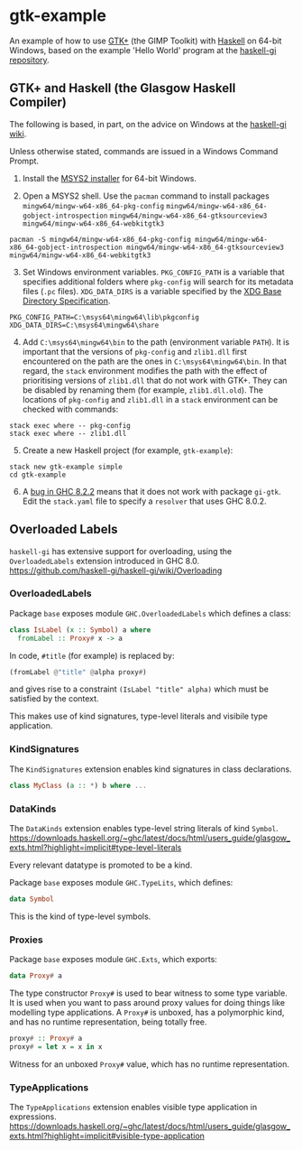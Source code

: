 # gtk-example
An example of how to use [GTK+](https://www.gtk.org/) (the GIMP Toolkit) with
[Haskell](https://www.haskell.org/) on 64-bit Windows, based on the example
'Hello World' program at the [haskell-gi repository](https://github.com/haskell-gi/haskell-gi).

## GTK+ and Haskell (the Glasgow Haskell Compiler)

The following is based, in part, on the advice on Windows at the
[haskell-gi wiki](https://github.com/haskell-gi/haskell-gi/wiki/Using-haskell-gi-in-Windows).

Unless otherwise stated, commands are issued in a Windows Command Prompt.

1. Install the [MSYS2 installer](http://www.msys2.org/) for 64-bit Windows.

2. Open a MSYS2 shell. Use the `pacman` command to install packages
`mingw64/mingw-w64-x86_64-pkg-config`
`mingw64/mingw-w64-x86_64-gobject-introspection`
`mingw64/mingw-w64-x86_64-gtksourceview3` `mingw64/mingw-w64-x86_64-webkitgtk3`

```
pacman -S mingw64/mingw-w64-x86_64-pkg-config mingw64/mingw-w64-x86_64-gobject-introspection mingw64/mingw-w64-x86_64-gtksourceview3 mingw64/mingw-w64-x86_64-webkitgtk3
```

3. Set Windows environment variables. `PKG_CONFIG_PATH` is a variable that
specifies additional folders where `pkg-config` will search for its metadata
files (`.pc` files). `XDG_DATA_DIRS` is a variable specified by the
[XDG Base Directory Specification](https://specifications.freedesktop.org/basedir-spec/latest/).

````
PKG_CONFIG_PATH=C:\msys64\mingw64\lib\pkgconfig
XDG_DATA_DIRS=C:\msys64\mingw64\share
````

4. Add `C:\msys64\mingw64\bin` to the path (environment variable `PATH`). It is
important that the versions of `pkg-config` and `zlib1.dll` first encountered on
the path are the ones in `C:\msys64\mingw64\bin`. In that regard, the `stack`
environment modifies the path with the effect of prioritising versions of
`zlib1.dll` that do not work with GTK+. They can be disabled by renaming them
(for example, `zlib1.dll.old`). The locations of `pkg-config` and `zlib1.dll` in
a `stack` environment can be checked with commands:

```
stack exec where -- pkg-config
stack exec where -- zlib1.dll
```

5. Create a new Haskell project (for example, `gtk-example`):

```
stack new gtk-example simple
cd gtk-example
```

6. A [bug in GHC 8.2.2](https://ghc.haskell.org/trac/ghc/ticket/14382) means
that it does not work with package `gi-gtk`. Edit the `stack.yaml` file to
specify a `resolver` that uses GHC 8.0.2.

## Overloaded Labels

`haskell-gi` has extensive support for overloading, using the
`OverloadedLabels` extension introduced in GHC 8.0.
<https://github.com/haskell-gi/haskell-gi/wiki/Overloading>

### OverloadedLabels
Package `base` exposes module `GHC.OverloadedLabels` which defines a class:

```haskell
class IsLabel (x :: Symbol) a where
  fromLabel :: Proxy# x -> a
```

In code, `#title` (for example) is replaced by:

```haskell
(fromLabel @"title" @alpha proxy#)
```

and gives rise to a constraint `(IsLabel "title" alpha)` which must be satisfied
by the context.

This makes use of kind signatures, type-level literals and visibile type
application.

### KindSignatures
The `KindSignatures` extension enables kind signatures in class declarations.

```haskell
class MyClass (a :: *) b where ...
```

### DataKinds
The `DataKinds` extension enables type-level string literals of kind `Symbol`.
<https://downloads.haskell.org/~ghc/latest/docs/html/users_guide/glasgow_exts.html?highlight=implicit#type-level-literals>

Every relevant datatype is promoted to be a kind.

Package `base` exposes module `GHC.TypeLits`, which defines:

```haskell
data Symbol
```

This is the kind of type-level symbols.

### Proxies
Package `base` exposes module `GHC.Exts`, which exports:

```haskell
data Proxy# a
```

The type constructor `Proxy#` is used to bear witness to some type variable.
It is used when you want to pass around proxy values for doing things like
modelling type applications. A `Proxy#` is unboxed, has a polymorphic kind,
and has no runtime representation, being totally free.

```haskell
proxy# :: Proxy# a
proxy# = let x = x in x
```

Witness for an unboxed `Proxy#` value, which has no runtime representation.

### TypeApplications
The `TypeApplications` extension enables visible type application in
expressions.
<https://downloads.haskell.org/~ghc/latest/docs/html/users_guide/glasgow_exts.html?highlight=implicit#visible-type-application>
